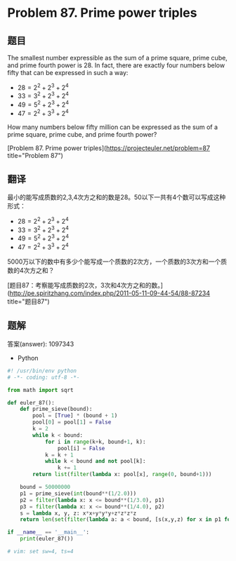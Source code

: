 Problem 87. Prime power triples
========================================

## 题目

The smallest number expressible as the sum of a prime square, prime cube, and prime fourth power is 28.
In fact, there are exactly four numbers below fifty that can be expressed in such a way:

+ $28 = 2^2 + 2^3 + 2^4$
+ $33 = 3^2 + 2^3 + 2^4$
+ $49 = 5^2 + 2^3 + 2^4$
+ $47 = 2^2 + 3^3 + 2^4$

How many numbers below fifty million can be expressed as the sum of a prime square, prime cube, and prime fourth power?

[Problem 87. Prime power triples](https://projecteuler.net/problem=87 title="Problem 87")

## 翻译

最小的能写成质数的2,3,4次方之和的数是28。50以下一共有4个数可以写成这种形式：

+ $28 = 2^2 + 2^3 + 2^4$
+ $33 = 3^2 + 2^3 + 2^4$
+ $49 = 5^2 + 2^3 + 2^4$
+ $47 = 2^2 + 3^3 + 2^4$

5000万以下的数中有多少个能写成一个质数的2次方，一个质数的3次方和一个质数的4次方之和？

[题目87：考察能写成质数的2次，3次和4次方之和的数。](http://pe.spiritzhang.com/index.php/2011-05-11-09-44-54/88-87234 title="题目87")

## 题解

答案(answer): 1097343

+ Python

~~~python
#! /usr/bin/env python
# -*- coding: utf-8 -*-

from math import sqrt

def euler_87():
    def prime_sieve(bound):
        pool = [True] * (bound + 1)
        pool[0] = pool[1] = False
        k = 2
        while k < bound:
            for i in range(k+k, bound+1, k):
                pool[i] = False
            k = k + 1
            while k < bound and not pool[k]:
                k += 1
        return list(filter(lambda x: pool[x], range(0, bound+1)))

    bound = 50000000
    p1 = prime_sieve(int(bound**(1/2.0)))
    p2 = filter(lambda x: x <= bound**(1/3.0), p1)
    p3 = filter(lambda x: x <= bound**(1/4.0), p2)
    s = lambda x, y, z: x*x+y*y*y+z*z*z*z
    return len(set(filter(lambda a: a < bound, [s(x,y,z) for x in p1 for y in p2 for z in p3])))

if __name__ == '__main__':
    print(euler_87())

# vim: set sw=4, ts=4
~~~
